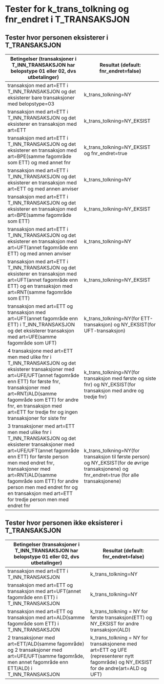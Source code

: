 # Tester for **k_trans_tolkning** og **fnr_endret** i T_TRANSAKSJON

## Tester hvor personen eksisterer i T_TRANSAKSJON

| Betingelser (transaksjoner i T_INN_TRANSAKSJON har belopstype 01 eller 02, dvs utbetalinger)                                                                                                                                                                                                                                                   | Resultat (default: fnr_endret=false)                                                                                                           | 
|------------------------------------------------------------------------------------------------------------------------------------------------------------------------------------------------------------------------------------------------------------------------------------------------------------------------------------------------|------------------------------------------------------------------------------------------------------------------------------------------------|
| transaksjon med art=ETT i T_INN_TRANSAKSJON og det eksisterer bare transaksjoner med belopstype=03                                                                                                                                                                                                                                             | k_trans_tolkning=NY                                                                                                                            |
| transaksjon med art=ETT i T_INN_TRANSAKSJON og det eksisterer en transaksjon med art=ETT                                                                                                                                                                                                                                                       | k_trans_tolkning=NY_EKSIST                                                                                                                     |
| transaksjon med art=ETT i T_INN_TRANSAKSJON og det eksisterer en transaksjon med art=BPE(samme fagområde som ETT) og med annet fnr                                                                                                                                                                                                             | k_trans_tolkning=NY_EKSIST og fnr_endret=true                                                                                                  |
| transaksjon med art=ETT i T_INN_TRANSAKSJON og det eksisterer en transaksjon med art=ETT og med annen anviser                                                                                                                                                                                                                                  | k_trans_tolkning=NY                                                                                                                            |
| transaksjon med art=ETT i T_INN_TRANSAKSJON og det eksisterer en transaksjon med art=BPE(samme fagområde som ETT)                                                                                                                                                                                                                              | k_trans_tolkning=NY_EKSIST                                                                                                                     |
| transaksjon med art=ETT i T_INN_TRANSAKSJON og det eksisterer en transaksjon med art=UFT(annet fagområde enn ETT) og med annen anviser                                                                                                                                                                                                         | k_trans_tolkning=NY                                                                                                                            |
| transaksjon med art=ETT i T_INN_TRANSAKSJON og det eksisterer en transaksjon med art=UFT(annet fagområde enn ETT) og en transaksjon med art=RNT(samme fagområde som ETT)                                                                                                                                                                       | k_trans_tolkning=NY_EKSIST                                                                                                                     |
| transaksjon med art=ETT og transaksjon med art=UFT(annet fagområde enn ETT) i T_INN_TRANSAKSJON og det eksisterer transaksjon med art=UFE(samme fagområde som UFT)                                                                                                                                                                             | k_trans_tolkning=NY(for ETT-transaksjon) og NY_EKSIST(for UFT-transaksjon)                                                                     |
| 4 transaksjone med art=ETT men med ulike fnr i T_INN_TRANSAKSJON og det eksisterer transaksjoner med art=UFE/UFT(annet fagområde enn ETT) for første fnr, transaksjoner med art=RNT/ALD(samme fagområde som ETT) for andre fnr, en transaksjon med art=ETT for tredje fnr og ingen transaksjoner for siste fnr                                 | k_trans_tolkning=NY(for transaksjon med første og siste fnr) og NY_EKSIST(for transaksjon med andre og tredje fnr)                             |
| 3 transaksjoner med art=ETT men med ulike fnr i T_INN_TRANSAKSJON og det eksisterer transaksjoner med art=UFE/UFT(annet fagområde enn ETT) for første person men med endret fnr, transaksjoner med art=RNT/ALD(samme fagområde som ETT) for andre person men med endret fnr og en transaksjon med art=ETT for tredje person men med endret fnr | k_trans_tolkning=NY(for transaksjon til første person) og NY_EKSIST(for de øvrige transaksjonene) og fnr_endret=true (for alle transaksjonene) |

## Tester hvor personen ikke eksisterer i T_TRANSAKSJON

| Betingelser (transaksjoner i T_INN_TRANSAKSJON har belopstype 01 eller 02, dvs utbetalinger)                                                              | Resultat (default: fnr_endret=false)                                                                                                 | 
|-----------------------------------------------------------------------------------------------------------------------------------------------------------|--------------------------------------------------------------------------------------------------------------------------------------|
| transaksjon med art=ETT i T_INN_TRANSAKSJON                                                                                                               | k_trans_tolkning=NY                                                                                                                  |
| transaksjon med art=ETT og transaksjon med art=UFT(annet fagområde enn ETT) i T_INN_TRANSAKSJON                                                           | k_trans_tolkning=NY                                                                                                                  |
| transaksjon med art=ETT og transaksjon med art=ALD(samme fagområde som ETT) i T_INN_TRANSAKSJON                                                           | k_trans_tolkning = NY for første transaksjon(ETT) og NY_EKSIST for andre transaksjon(ALD)                                            |
| 2 transaksjoner med art=ETT/ALD(samme fagområde) og 2 transaksjoner med art=UFE/UFT(samme fagområde, men annet fagområde enn ETT/ALD) i T_INN_TRANSAKSJON | k_trans_tolkning = NY for transaksjonene med art=ETT og UFE (representerer nytt fagområde) og NY_EKSIST for de andre(art=ALD og UFT) |

